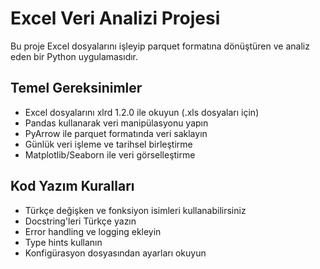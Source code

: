 <!-- Use this file to provide workspace-specific custom instructions to Copilot. For more details, visit https://code.visualstudio.com/docs/copilot/copilot-customization#_use-a-githubcopilotinstructionsmd-file -->

# Excel Veri Analizi Projesi

Bu proje Excel dosyalarını işleyip parquet formatına dönüştüren ve analiz eden bir Python uygulamasıdır.

## Temel Gereksinimler

-   Excel dosyalarını xlrd 1.2.0 ile okuyun (.xls dosyaları için)
-   Pandas kullanarak veri manipülasyonu yapın
-   PyArrow ile parquet formatında veri saklayın
-   Günlük veri işleme ve tarihsel birleştirme
-   Matplotlib/Seaborn ile veri görselleştirme

## Kod Yazım Kuralları

-   Türkçe değişken ve fonksiyon isimleri kullanabilirsiniz
-   Docstring'leri Türkçe yazın
-   Error handling ve logging ekleyin
-   Type hints kullanın
-   Konfigürasyon dosyasından ayarları okuyun
